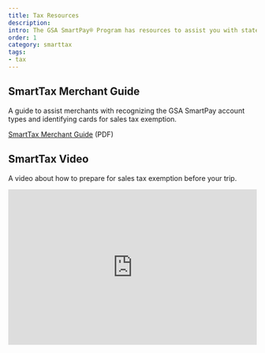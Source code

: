 ```yaml
---
title: Tax Resources
description: 
intro: The GSA SmartPay® Program has resources to assist you with state sales tax exemption.
order: 1
category: smarttax
tags:
- tax
---
```

## SmartTax Merchant Guide
A guide to assist merchants with recognizing the GSA SmartPay account types and identifying cards for sales tax exemption.

[SmartTax Merchant Guide](/files/smartpay-vendor-guide.pdf) (PDF)

## SmartTax Video
A video about how to prepare for sales tax exemption before your trip.

<iframe width="100%" height="315" src="https://www.youtube.com/embed/rT3vImFv4-I?rel=0" title="YouTube video player" frameborder="0" allow="accelerometer; clipboard-write; encrypted-media; gyroscope; picture-in-picture; web-share" allowfullscreen></iframe>
